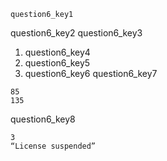 ```ngMeta
question6_key1
```

question6_key2
question6_key3


1. question6_key4
2. question6_key5
3. question6_key6
question6_key7


```
85
135
```
question6_key8


```
3
“License suspended”
```
